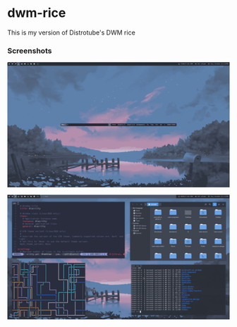 # dwm-rice
This is my version of Distrotube's DWM rice

### Screenshots

![dwm_sc1](./screenshots/dwm_sc1.png)

![dwm_sc2](./screenshots/dwm_sc2.png)
